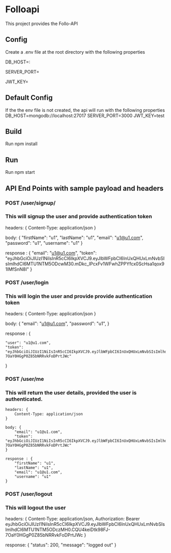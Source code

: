 # Folloapi

This project provides the Follo-API

## Config
Create a .env file at the root directory with the following properties 

DB_HOST=<your mongo host>:<port>

SERVER_PORT=<port for express server>

JWT_KEY=<jwt key>

## Default Config
If the the env file is not created, the api will run with the following properties
DB_HOST=mongodb://localhost:27017
SERVER_PORT=3000
JWT_KEY=test

## Build

Run 
npm install

## Run

Run 
npm start

## API End Points with sample payload and headers

### POST /user/signup/
### This will signup the user and provide authentication token

headers: {
    Content-Type: application/json
}

body: {
	"firstName": "u1",
	"lastName": "u1",
	"email": "u1@u1.com",
	"password": "u1",
	"username": "u1"
}

response : {
    "email": "u1@u1.com",
    "token": "eyJhbGciOiJIUzI1NiIsInR5cCI6IkpXVCJ9.eyJlbWFpbCI6InUxQHUxLmNvbSIsImlhdCI6MTU1NTM5ODcwM30.mDkc_lPcxFv1WFwhZPPYfcx0ScHsa1qox91IMfSnN8I"
}

### POST /user/login
### This will login the user and provide provide authentication token

headers: {
    Content-Type: application/json
}

body: {
	"email": "u1@u1.com",
	"password": "u1",
}

response : {
    
    "user": "u1@u1.com",
    "token": "eyJhbGciOiJIUzI1NiIsInR5cCI6IkpXVCJ9.eyJlbWFpbCI6InUxQHUxLmNvbSIsImlhdCI6MTU1NTM5ODczMH0.CQU4keiDtk98FJ-7OaY0HGgP0Z85bNRRvkFoDPrtJWc"

}

### POST /user/me 
### This will return the user details, provided the user is authenticated.
```
headers: {
    Content-Type: application/json
}
```
```
body: {
	"email": "u1@u1.com",
	"token": "eyJhbGciOiJIUzI1NiIsInR5cCI6IkpXVCJ9.eyJlbWFpbCI6InUxQHUxLmNvbSIsImlhdCI6MTU1NTM5ODczMH0.CQU4keiDtk98FJ-7OaY0HGgP0Z85bNRRvkFoDPrtJWc"
}
```
```
response : {
    "firstName": "u1",
	"lastName": "u1",
	"email": "u1@u1.com",
	"username": "u1"
}
```

### POST /user/logout
### This will logout the user

headers: {
    Content-Type: application/json,
    Authorization: Bearer eyJhbGciOiJIUzI1NiIsInR5cCI6IkpXVCJ9.eyJlbWFpbCI6InUxQHUxLmNvbSIsImlhdCI6MTU1NTM5ODczMH0.CQU4keiDtk98FJ-7OaY0HGgP0Z85bNRRvkFoDPrtJWc
}

response: {
    "status": 200,
    "message": "logged out"
}